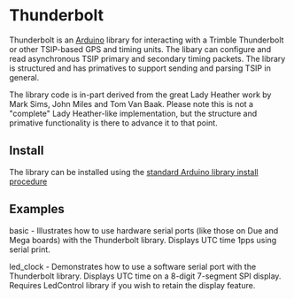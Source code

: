 Thunderbolt
==========
Thunderbolt is an [Arduino](http://arduino.cc) library for interacting with a Trimble Thunderbolt or other TSIP-based GPS and timing units. The libary can configure and read asynchronous TSIP primary and secondary timing packets. The library is structured and has primatives to support sending and parsing TSIP in general.  

The library code is in-part derived from the great Lady Heather work by Mark Sims, John Miles and Tom Van Baak.  Please note this is not a "complete" Lady Heather-like implementation, but the structure and primative functionality is there to advance it to that point.

Install
-------
The library can be installed using the [standard Arduino library install procedure](http://arduino.cc/en/Guide/Libraries#.UwxndHX5PtY)  

Examples
--------
basic - Illustrates how to use hardware serial ports (like those on Due and Mega boards) with the Thunderbolt library. Displays UTC time 1pps using serial print. 

led_clock - Demonstrates how to use a software serial port with the Thunderbolt library. Displays UTC time on a 8-digit 7-segment SPI display. Requires LedControl library if you wish to retain the display feature.
